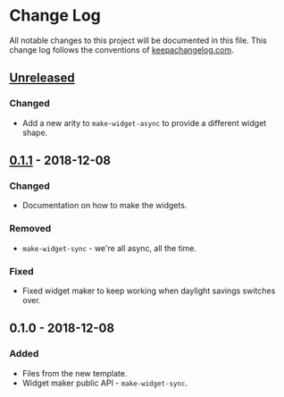 # Change Log
All notable changes to this project will be documented in this file. This change log follows the conventions of [keepachangelog.com](http://keepachangelog.com/).

## [Unreleased]
### Changed
- Add a new arity to `make-widget-async` to provide a different widget shape.

## [0.1.1] - 2018-12-08
### Changed
- Documentation on how to make the widgets.

### Removed
- `make-widget-sync` - we're all async, all the time.

### Fixed
- Fixed widget maker to keep working when daylight savings switches over.

## 0.1.0 - 2018-12-08
### Added
- Files from the new template.
- Widget maker public API - `make-widget-sync`.

[Unreleased]: https://github.com/your-name/clojure-solution/compare/0.1.1...HEAD
[0.1.1]: https://github.com/your-name/clojure-solution/compare/0.1.0...0.1.1
